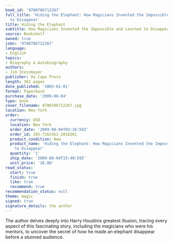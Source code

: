 ```yaml
---
book_id: '9780786712267'
full_title: 'Hiding the Elephant: How Magicians Invented the Impossible and Learned
  to Disappear'
title: Hiding the Elephant
subtitle: How Magicians Invented the Impossible and Learned to Disappear
source: Bookshelf
owned: true
isbn: '9780786712267'
language:
- English
topics:
- Biography & Autobiography
authors:
- Jim Steinmeyer
publisher: Da Capo Press
length: 362 pages
date_published: '2003-01-01'
format: Paperback
purchase_date: '2009-08-04'
type: book
cover_filename: 9780786712267.jpg
location: New York
order:
  currency: USD
  location: New York
  order_date: '2009-08-04T03:26:59Z'
  order_id: 105-7162452-2016261
  product_condition: New
  product_name: 'Hiding the Elephant: How Magicians Invented the Impossible and Learned
    to Disappear'
  quantity: '1'
  ship_date: '2009-08-04T15:40:59Z'
  unit_price: '10.88'
read_status:
  start: true
  finish: true
  like: true
  recommend: true
recommendation_status: null
theme: magic
signed: true
signature_details: the author
---
```

The author delves deeply into Harry Houdinis greatest illusion, tracing every aspect of this fascinating story, including the magicians who were his mentors, to uncover the secret of how he made an elephant disappear before a stunned audience.

